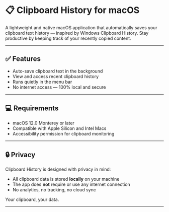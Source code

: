 # 📋 Clipboard History for macOS

A lightweight and native macOS application that automatically saves your clipboard text history — inspired by Windows Clipboard History. Stay productive by keeping track of your recently copied content.

---

## ✅ Features

* Auto-save clipboard text in the background
* View and access recent clipboard history
* Runs quietly in the menu bar
* No internet access — 100% local and secure

---

## 💻 Requirements

* macOS 12.0 Monterey or later
* Compatible with Apple Silicon and Intel Macs
* Accessibility permission for clipboard monitoring


---

## 🔒 Privacy

Clipboard History is designed with privacy in mind:

* All clipboard data is stored **locally** on your machine
* The app does **not** require or use any internet connection
* No analytics, no tracking, no cloud sync

Your clipboard, your data.

---
